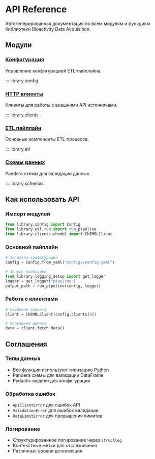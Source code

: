 # API Reference

Автогенерированная документация по всем модулям и функциям библиотеки Bioactivity Data Acquisition.

## Модули

### [Конфигурация](config.md)
Управление конфигурацией ETL-пайплайна.

::: library.config

### [HTTP клиенты](clients.md)
Клиенты для работы с внешними API источниками.

::: library.clients

### [ETL пайплайн](etl.md)
Основные компоненты ETL-процесса.

::: library.etl

### [Схемы данных](schemas.md)
Pandera схемы для валидации данных.

::: library.schemas

## Как использовать API

### Импорт модулей

```python
from library.config import Config
from library.etl.run import run_pipeline
from library.clients.chembl import ChEMBLClient
```

### Основной пайплайн

```python
# Загрузка конфигурации
config = Config.from_yaml("configs/config.yaml")

# Запуск пайплайна
from library.logging_setup import get_logger
logger = get_logger("pipeline")
output_path = run_pipeline(config, logger)
```

### Работа с клиентами

```python
# Создание клиента
client = ChEMBLClient(config.clients[0])

# Получение данных
data = client.fetch_data()
```

## Соглашения

### Типы данных
- Все функции используют типизацию Python
- Pandera схемы для валидации DataFrame
- Pydantic модели для конфигурации

### Обработка ошибок
- `ApiClientError` для ошибок API
- `ValidationError` для ошибок валидации
- `RateLimitError` для превышения лимитов

### Логирование
- Структурированное логирование через `structlog`
- Контекстные метки для отслеживания
- Различные уровни детализации
